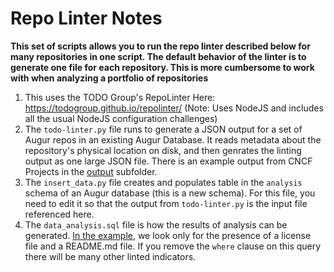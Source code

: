 # Repo Linter Notes
**This set of scripts allows you to run the repo linter described below for many repositories in one script. The default behavior of the linter is to generate one file for each repository. This is more cumbersome to work with when analyzing a portfolio of repositories**
1. This uses the TODO Group's RepoLinter Here: https://todogroup.github.io/repolinter/  (Note: Uses NodeJS and includes all the usual NodeJS configuration challenges)
2. The `todo-linter.py` file runs to generate a JSON output for a set of Augur repos in an existing Augur Database. It reads metadata about the repository's physical location on disk, and then genrates the linting output as one large JSON file. There is an example output from CNCF Projects in the [output](./output/) subfolder.
3. The `insert_data.py` file creates and populates table in the `analysis` schema of an Augur database (this is a new schema). For this file, you need to edit it so that the output from `todo-linter.py` is the input file referenced here. 
4. The `data_analysis.sql` file is how the results of analysis can be generated. [In the example](./output/license-readme.xlsx), we look only for the presence of a license file and a README.md file. If you remove the `where` clause on this query there will be many other linted indicators. 

